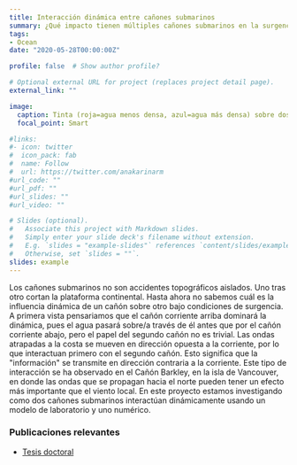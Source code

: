 ```yaml
---
title: Interacción dinámica entre cañones submarinos 
summary: ¿Qué impacto tienen múltiples cañones submarinos en la surgencia inducida por la topografía? 
tags:
- Ocean
date: "2020-05-28T00:00:00Z"

profile: false  # Show author profile?

# Optional external URL for project (replaces project detail page).
external_link: ""

image:
  caption: Tinta (roja=agua menos densa, azul=agua más densa) sobre dos cañones submarinos durante un evento de surgencia en el tanque giratorio. - Geophysical Fluid Dynamics Lab de UBC.
  focal_point: Smart

#links:
#- icon: twitter
#  icon_pack: fab
#  name: Follow
#  url: https://twitter.com/anakarinarm
#url_code: ""
#url_pdf: ""
#url_slides: ""
#url_video: ""

# Slides (optional).
#   Associate this project with Markdown slides.
#   Simply enter your slide deck's filename without extension.
#   E.g. `slides = "example-slides"` references `content/slides/example-slides.md`.
#   Otherwise, set `slides = ""`.
slides: example
---
```

Los cañones submarinos no son accidentes topográficos aislados. Uno tras otro cortan la plataforma continental. Hasta ahora no sabemos cuál 
es la influencia dinámica de un cañón sobre otro bajo condiciones de surgencia. A primera vista pensariamos que el cañón corriente arriba dominará la dinámica, pues el 
agua pasará sobre/a través de él antes que por el cañón corriente abajo, pero el papel del segundo cañón no es trivial. Las ondas atrapadas 
a la costa se mueven en dirección opuesta a la corriente, por lo que interactuan primero con el segundo cañón. Esto significa que la "información" 
se transmite en dirección contraria a la corriente. Este tipo de interacción se ha observado en el Cañón Barkley, en la isla de Vancouver, en donde las ondas que se 
propagan hacia el norte pueden tener un efecto más importante que el viento local. En este proyecto estamos investigando como dos cañones submarinos interactúan dinámicamente usando un modelo de laboratorio y uno numérico.


### Publicaciones relevantes

* [Tesis doctoral](https://open.library.ubc.ca/cIRcle/collections/ubctheses/24/items/1.0388506)
